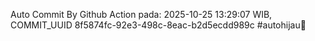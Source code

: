 Auto Commit By Github Action pada: 2025-10-25 13:29:07 WIB, COMMIT_UUID 8f5874fc-92e3-498c-8eac-b2d5ecdd989c #autohijau🗿

